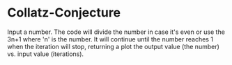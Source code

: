 # Collatz-Conjecture
Input a number.
The code will divide the number in case it's even or use the 3n+1 where 'n' is the number. 
It will continue until the number reaches 1 when the iteration will stop, returning a plot the output value (the number) vs. input value (iterations).
